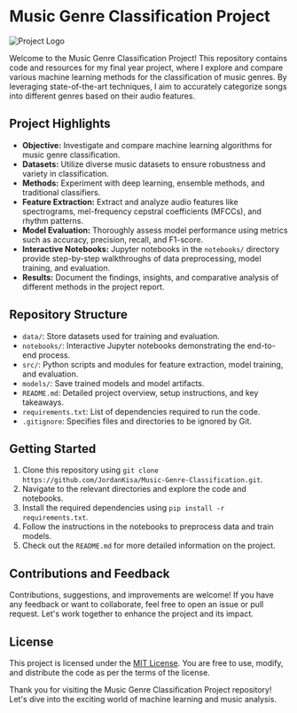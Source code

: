 # Music Genre Classification Project

![Project Logo](link_to_your_logo_or_image.png)

Welcome to the Music Genre Classification Project! This repository contains code and resources for my final year project, where I explore and compare various machine learning methods for the classification of music genres. By leveraging state-of-the-art techniques, I aim to accurately categorize songs into different genres based on their audio features.

## Project Highlights

- **Objective:** Investigate and compare machine learning algorithms for music genre classification.
- **Datasets:** Utilize diverse music datasets to ensure robustness and variety in classification.
- **Methods:** Experiment with deep learning, ensemble methods, and traditional classifiers.
- **Feature Extraction:** Extract and analyze audio features like spectrograms, mel-frequency cepstral coefficients (MFCCs), and rhythm patterns.
- **Model Evaluation:** Thoroughly assess model performance using metrics such as accuracy, precision, recall, and F1-score.
- **Interactive Notebooks:** Jupyter notebooks in the `notebooks/` directory provide step-by-step walkthroughs of data preprocessing, model training, and evaluation.
- **Results:** Document the findings, insights, and comparative analysis of different methods in the project report.

## Repository Structure

- `data/`: Store datasets used for training and evaluation.
- `notebooks/`: Interactive Jupyter notebooks demonstrating the end-to-end process.
- `src/`: Python scripts and modules for feature extraction, model training, and evaluation.
- `models/`: Save trained models and model artifacts.
- `README.md`: Detailed project overview, setup instructions, and key takeaways.
- `requirements.txt`: List of dependencies required to run the code.
- `.gitignore`: Specifies files and directories to be ignored by Git.

## Getting Started

1. Clone this repository using `git clone https://github.com/JordanKisa/Music-Genre-Classification.git`.
2. Navigate to the relevant directories and explore the code and notebooks.
3. Install the required dependencies using `pip install -r requirements.txt`.
4. Follow the instructions in the notebooks to preprocess data and train models.
5. Check out the `README.md` for more detailed information on the project.

## Contributions and Feedback

Contributions, suggestions, and improvements are welcome! If you have any feedback or want to collaborate, feel free to open an issue or pull request. Let's work together to enhance the project and its impact.

## License

This project is licensed under the [MIT License](./LICENSE). You are free to use, modify, and distribute the code as per the terms of the license.

Thank you for visiting the Music Genre Classification Project repository! Let's dive into the exciting world of machine learning and music analysis.

